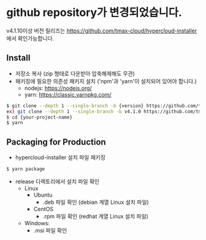 # github repository가 변경되었습니다.
v4.1.10이상 버전 릴리즈는 https://github.com/tmax-cloud/hypercloud-installer 에서 확인가능합니다.

## Install

 - 저장소 복사 (zip 형태로 다운받아 압축해제해도 무관)
 - 패키징에 필요한 의존성 패키지 설치 ('npm'과 'yarn'이 설치되어 있어야 합니다.)
    - nodejs: https://nodejs.org/
    - yarn: https://classic.yarnpkg.com/

```bash
$ git clone --depth 1 --single-branch -b {version} https://github.com/tmax-cloud/hypercloud-installer.git {your-project-name}
ex) git clone --depth 1 --single-branch -b v4.1.0 https://github.com/tmax-cloud/hypercloud-installer.git hypercloud-installer
$ cd {your-project-name}
$ yarn
```

## Packaging for Production

 - hypercloud-installer 설치 파일 패키징

```bash
$ yarn package
```

 - release 디렉토리에서 설치 파일 확인
    - Linux
       - Ubuntu
          - .deb 파일 확인 (debian 계열 Linux 설치 파일)
       - CentOS
          - .rpm 파일 확인 (redhat 계열 Linux 설치 파일)
    - Windows: 
       - .msi 파일 확인
